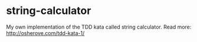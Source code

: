 string-calculator
=================

My own implementation of the TDD kata called string calculator. Read more: http://osherove.com/tdd-kata-1/

